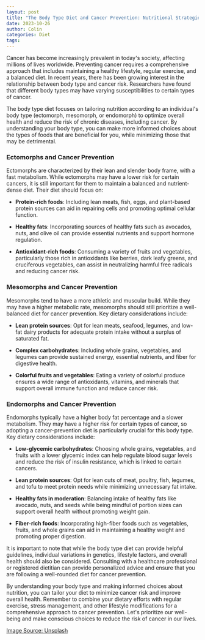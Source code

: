 ```yaml
---
layout: post
title: "The Body Type Diet and Cancer Prevention: Nutritional Strategies for Reducing Risks"
date: 2023-10-26
author: Colin
categories: Diet
tags: 
---
```


Cancer has become increasingly prevalent in today's society, affecting millions of lives worldwide. Preventing cancer requires a comprehensive approach that includes maintaining a healthy lifestyle, regular exercise, and a balanced diet. In recent years, there has been growing interest in the relationship between body type and cancer risk. Researchers have found that different body types may have varying susceptibilities to certain types of cancer.

The body type diet focuses on tailoring nutrition according to an individual's body type (ectomorph, mesomorph, or endomorph) to optimize overall health and reduce the risk of chronic diseases, including cancer. By understanding your body type, you can make more informed choices about the types of foods that are beneficial for you, while minimizing those that may be detrimental.

### Ectomorphs and Cancer Prevention

Ectomorphs are characterized by their lean and slender body frame, with a fast metabolism. While ectomorphs may have a lower risk for certain cancers, it is still important for them to maintain a balanced and nutrient-dense diet. Their diet should focus on:

- **Protein-rich foods**: Including lean meats, fish, eggs, and plant-based protein sources can aid in repairing cells and promoting optimal cellular function.

- **Healthy fats**: Incorporating sources of healthy fats such as avocados, nuts, and olive oil can provide essential nutrients and support hormone regulation.

- **Antioxidant-rich foods**: Consuming a variety of fruits and vegetables, particularly those rich in antioxidants like berries, dark leafy greens, and cruciferous vegetables, can assist in neutralizing harmful free radicals and reducing cancer risk.

### Mesomorphs and Cancer Prevention

Mesomorphs tend to have a more athletic and muscular build. While they may have a higher metabolic rate, mesomorphs should still prioritize a well-balanced diet for cancer prevention. Key dietary considerations include:

- **Lean protein sources**: Opt for lean meats, seafood, legumes, and low-fat dairy products for adequate protein intake without a surplus of saturated fat.

- **Complex carbohydrates**: Including whole grains, vegetables, and legumes can provide sustained energy, essential nutrients, and fiber for digestive health.

- **Colorful fruits and vegetables**: Eating a variety of colorful produce ensures a wide range of antioxidants, vitamins, and minerals that support overall immune function and reduce cancer risk.

### Endomorphs and Cancer Prevention

Endomorphs typically have a higher body fat percentage and a slower metabolism. They may have a higher risk for certain types of cancer, so adopting a cancer-prevention diet is particularly crucial for this body type. Key dietary considerations include:

- **Low-glycemic carbohydrates**: Choosing whole grains, vegetables, and fruits with a lower glycemic index can help regulate blood sugar levels and reduce the risk of insulin resistance, which is linked to certain cancers.

- **Lean protein sources**: Opt for lean cuts of meat, poultry, fish, legumes, and tofu to meet protein needs while minimizing unnecessary fat intake.

- **Healthy fats in moderation**: Balancing intake of healthy fats like avocado, nuts, and seeds while being mindful of portion sizes can support overall health without promoting weight gain.

- **Fiber-rich foods**: Incorporating high-fiber foods such as vegetables, fruits, and whole grains can aid in maintaining a healthy weight and promoting proper digestion.

It is important to note that while the body type diet can provide helpful guidelines, individual variations in genetics, lifestyle factors, and overall health should also be considered. Consulting with a healthcare professional or registered dietitian can provide personalized advice and ensure that you are following a well-rounded diet for cancer prevention.

By understanding your body type and making informed choices about nutrition, you can tailor your diet to minimize cancer risk and improve overall health. Remember to combine your dietary efforts with regular exercise, stress management, and other lifestyle modifications for a comprehensive approach to cancer prevention. Let's prioritize our well-being and make conscious choices to reduce the risk of cancer in our lives.

[Image Source: Unsplash](https://source.unsplash.com/1600x900/?cancer-prevention)